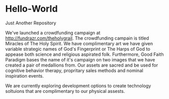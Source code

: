 # Hello-World
Just Another Repository

We've launched a crowdfunding campaign at http://fundrazr.com/theholygrail. The crowdfunding campain is titled Miracles of The Holy Spirit. We have complimentary art we have given variable strategic names of God's Fingerprint or The Harps of God to appease both science and religious aspirated folk. Furthermore, Good Faith Paradigm bases the name of it's campaign on two images that we have created a pair of medallions from. Our assets are sacred and be used for cognitive behavior therapy, propritary sales methods and nominal inspiration events. 

We are currently exploring development options to create technology soltuions that are complimentary to our physical assests. 

